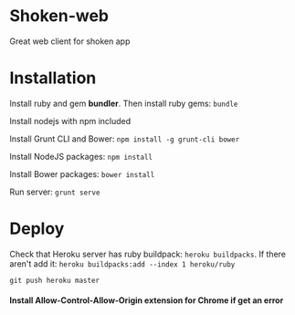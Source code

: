 # Shoken-web
Great web client for shoken app

# Installation
Install ruby and gem  __bundler__. Then install ruby gems: `bundle`

Install nodejs with npm included

Install Grunt CLI and Bower:
`npm install -g grunt-cli bower`

Install NodeJS packages:
`npm install`

Install Bower packages:
`bower install`

Run server:
`grunt serve`

# Deploy

Check that Heroku server has ruby buildpack: `heroku buildpacks`. If there aren't add it: `heroku buildpacks:add --index 1 heroku/ruby`

`git push heroku master`

#### Install Allow-Control-Allow-Origin extension for Chrome if get an error
